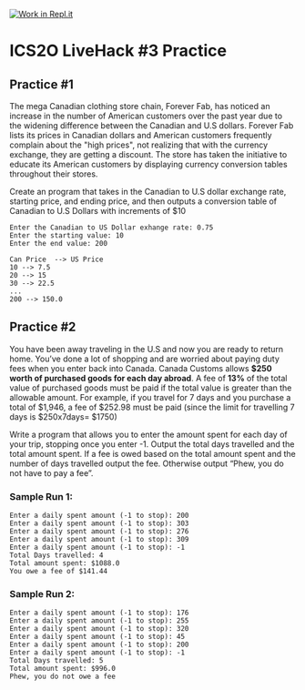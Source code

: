 [![Work in Repl.it](https://classroom.github.com/assets/work-in-replit-14baed9a392b3a25080506f3b7b6d57f295ec2978f6f33ec97e36a161684cbe9.svg)](https://classroom.github.com/online_ide?assignment_repo_id=3870304&assignment_repo_type=AssignmentRepo)
# ICS2O LiveHack #3 Practice


## Practice #1

The mega Canadian clothing store chain, Forever Fab, has noticed an increase in the number 
of American customers over the past year due to the widening difference between the Canadian 
and U.S dollars.  Forever Fab lists its prices in Canadian dollars and American customers 
frequently complain about the "high prices", not realizing that with the currency exchange, 
they are getting a discount.   The store has taken the initiative to educate its American 
customers by displaying currency conversion tables throughout their stores.

Create an program that takes in the Canadian to U.S dollar exchange rate, starting price, and ending price, and then outputs a conversion table of Canadian to U.S Dollars with increments of $10

```
Enter the Canadian to US Dollar exhange rate: 0.75
Enter the starting value: 10
Enter the end value: 200

Can Price  --> US Price
10 --> 7.5
20 --> 15
30 --> 22.5
...
200 --> 150.0
```

## Practice #2

You have been away traveling in the U.S and now you are ready to return home.  You’ve done a lot of shopping and are worried about paying duty fees when you enter back into Canada.  Canada Customs allows **$250 worth of purchased goods for each day abroad**.  A fee of **13%** of the total value of purchased goods must be paid if the total value is greater than the allowable amount.   For example, if you travel for 7 days and you purchase a total of $1,946, a fee of $252.98 must be paid (since the limit for travelling 7 days is $250x7days= $1750)

Write a program that allows you to enter the amount spent for each day of your trip, stopping once you enter -1.  Output the total days travelled and the total amount spent.  If a fee is owed based on the total amount spent and the number of days travelled output the fee.  Otherwise output “Phew, you do not have to pay a fee”.

### Sample Run 1:
```
Enter a daily spent amount (-1 to stop): 200
Enter a daily spent amount (-1 to stop): 303
Enter a daily spent amount (-1 to stop): 276
Enter a daily spent amount (-1 to stop): 309
Enter a daily spent amount (-1 to stop): -1
Total Days travelled: 4
Total amount spent: $1088.0
You owe a fee of $141.44
```

### Sample Run 2:
```
Enter a daily spent amount (-1 to stop): 176  
Enter a daily spent amount (-1 to stop): 255  
Enter a daily spent amount (-1 to stop): 320  
Enter a daily spent amount (-1 to stop): 45  
Enter a daily spent amount (-1 to stop): 200  
Enter a daily spent amount (-1 to stop): -1  
Total Days travelled: 5  
Total amount spent: $996.0  
Phew, you do not owe a fee  
```


